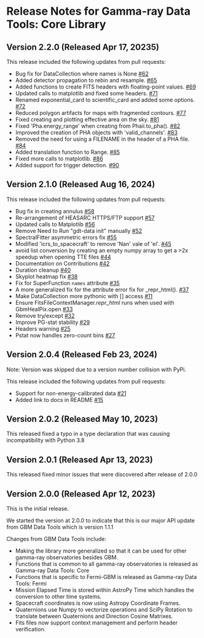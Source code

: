 # Release Notes for Gamma-ray Data Tools: Core Library
## Version 2.2.0 (Released Apr 17, 20235)

This release included the following updates from pull requests:  

- Bug fix for DataCollection where names is None [#62](https://github.com/USRA-STI/gdt-core/issues/62)
- Added detector propagation to rebin and resample. [#65](https://github.com/USRA-STI/gdt-core/pull/65)
- Added functions to create FITS headers with floating-point values. [#69](https://github.com/USRA-STI/gdt-core/pull/69)
- Updated calls to matplotlib and fixed some headers. [#71](https://github.com/USRA-STI/gdt-core/pull/71)
- Renamed exponential_card to scientific_card and added some options. [#72](https://github.com/USRA-STI/gdt-core/pull/72)
- Reduced polygon artifacts for maps with fragmented contours. [#77](https://github.com/USRA-STI/gdt-core/pull/77)
- Fixed creating and plotting effective area on the sky. [#81](https://github.com/USRA-STI/gdt-core/pull/81)
- Fixed 'Pha.energy_range' when creating from Phaii.to_pha(). [#82](https://github.com/USRA-STI/gdt-core/pull/82)
- Improved the creation of PHA objects with 'valid_channels'. [#83](https://github.com/USRA-STI/gdt-core/pull/83)
- Removed the need for using a FILENAME in the header of a PHA file. [#84](https://github.com/USRA-STI/gdt-core/pull/84)
- Added translation function to Range. [#85](https://github.com/USRA-STI/gdt-core/pull/85)
- Fixed more calls to matplotlib. [#86](https://github.com/USRA-STI/gdt-core/pull/86)
- Added support for trigger detection. [#90](https://github.com/USRA-STI/gdt-core/pull/90)

## Version 2.1.0 (Released Aug 16, 2024)  

This release included the following updates from pull requests:  

- Bug fix in creating annulus [#58](https://github.com/USRA-STI/gdt-core/pull/58)
- Re-arrangement of HEASARC HTTPS/FTP support [#57](https://github.com/USRA-STI/gdt-core/pull/57)
- Updated calls to Matplotlib [#56](https://github.com/USRA-STI/gdt-core/pull/56)
- Remove Need to Run "gdt-data init" manually [#52](https://github.com/USRA-STI/gdt-core/pull/52)
- SpectralFitter asymmetric errors fix [#55](https://github.com/USRA-STI/gdt-core/pull/55)
- Modified 'icrs_to_spacecraft' to remove 'Nan' vale of 'el'. [#45](https://github.com/USRA-STI/gdt-core/pull/45) 
- avoid list conversion by creating an empty numpy array to get a >2x speedup when opening TTE files [#44](https://github.com/USRA-STI/gdt-core/pull/44)
- Documentation on Contributions [#42](https://github.com/USRA-STI/gdt-core/pull/42)
- Duration cleanup [#40](https://github.com/USRA-STI/gdt-core/pull/40)
- Skyplot heatmap fix [#38](https://github.com/USRA-STI/gdt-core/pull/38)
- Fix for SuperFunction `names` attribute [#35](https://github.com/USRA-STI/gdt-core/pull/35)
- A more generalized fix for the attribute error fix for _repr_html(). [#37](https://github.com/USRA-STI/gdt-core/pull/37)
- Make DataCollection more pythonic with [] access [#11](https://github.com/USRA-STI/gdt-core/pull/11)
- Ensure FitsFileContextManager._repr_html_ runs when used with GbmHealPix.open [#33](https://github.com/USRA-STI/gdt-core/pull/33)
- Remove try/except [#32](https://github.com/USRA-STI/gdt-core/pull/32)
- Improve PG-stat stability [#29](https://github.com/USRA-STI/gdt-core/pull/29)
- Headers warning [#25](https://github.com/USRA-STI/gdt-core/pull/25)
- Pstat now handles zero-count bins [#27](https://github.com/USRA-STI/gdt-core/pull/27)  

## Version 2.0.4 (Released Feb 23, 2024)  
Note: Version was skipped due to a version number collision with PyPi.

This release included the following updates from pull requests:  

- Support for non-energy-calibrated data [#21](https://github.com/USRA-STI/gdt-core/pull/21)
- Added link to docs in README [#15](https://github.com/USRA-STI/gdt-core/pull/15)

## Version 2.0.2 (Released May 10, 2023)

This released fixed a typo in a type declaration that was causing incompatibility with Python 3.8


## Version 2.0.1 (Released Apr 13, 2023)

This released fixed minor issues that were discovered after release of 2.0.0

## Version 2.0.0 (Released Apr 12, 2023)

This is the initial release.

We started the version at 2.0.0 to indicate that this is our major API update from GBM Data Tools which is version 1.1.1

Changes from GBM Data Tools include:

- Making the library more generalized so that it can be used for other gamma-ray observatories besides GBM.
- Functions that is common to all gamma-ray observatories is released as Gamma-ray Data Tools: Core
- Functions that is specific to Fermi-GBM is released as Gamma-ray Data Tools: Fermi
- Mission Elapsed Time is stored within AstroPy Time which handles the conversion to other time systems.
- Spacecraft coordinates is now using Astropy Coordinate Frames.
- Quaternions use Numpy to vectorize operations and SciPy Rotation to translate between Quaternions and Direction Cosine Matrixes.
- Fits files now support context management and perform header verification.
